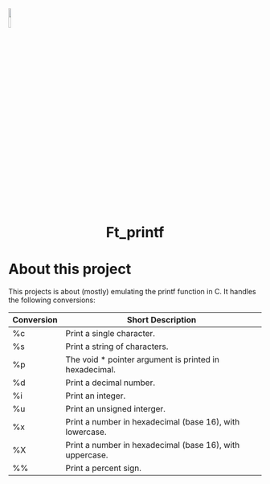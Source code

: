 <img src="https://raw.githubusercontent.com/JaeSeoKim/badge42/main/public/badge42_logo.svg" width ="10%"/>

<h1 align="center">
	Ft_printf
</h1>

# About this project
This projects is about (mostly) emulating the printf function in C. It handles the following conversions:

| Conversion | Short Description                                                                             |
|------------|-----------------------------------------------------------------------------------------------|
| %c         | Print a single character.                                                                     |
| %s         | Print a string of characters.                                                                 |
| %p         | The void * pointer argument is printed in hexadecimal.                                        |
| %d         | Print a decimal number.                                                                       |
| %i         | Print an integer.                                                                             |
| %u         | Print an unsigned interger.                                                                   |
| %x         | Print a number in hexadecimal (base 16), with lowercase.                                      |
| %X         | Print a number in hexadecimal (base 16), with uppercase.                                      |
| %%         | Print a percent sign.                                                                         |
